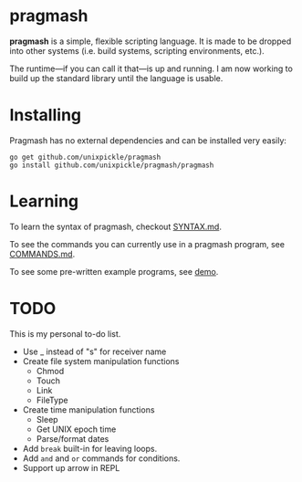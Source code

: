 # pragmash

**pragmash** is a simple, flexible scripting language. It is made to be dropped into other systems (i.e. build systems, scripting environments, etc.).

The runtime&mdash;if you can call it that&mdash;is up and running. I am now working to build up the standard library until the language is usable.

# Installing

Pragmash has no external dependencies and can be installed very easily:

    go get github.com/unixpickle/pragmash
    go install github.com/unixpickle/pragmash/pragmash

# Learning

To learn the syntax of pragmash, checkout [SYNTAX.md](SYNTAX.md).

To see the commands you can currently use in a pragmash program, see [COMMANDS.md](COMMANDS.md).

To see some pre-written example programs, see [demo](demo).

# TODO

This is my personal to-do list.

 * Use _ instead of "s" for receiver name
 * Create file system manipulation functions
   * Chmod
   * Touch
   * Link
   * FileType
 * Create time manipulation functions
   * Sleep
   * Get UNIX epoch time
   * Parse/format dates
 * Add `break` built-in for leaving loops.
 * Add `and` and `or` commands for conditions.
 * Support up arrow in REPL
